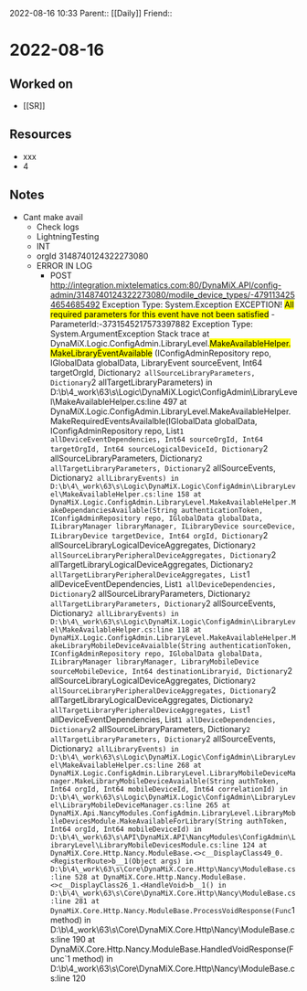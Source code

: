 2022-08-16 10:33
Parent:: [[Daily]] 
Friend:: 

# 2022-08-16

## Worked on

- [[SR]]

## Resources

- xxx
- 4

## Notes

- Cant make avail
	- Check logs
	- LightningTesting
	- INT
	- orgId 3148740124322273080
	- ERROR IN LOG
		- <RequestUrl>POST http://integration.mixtelematics.com:80/DynaMiX.API/config-admin/3148740124322273080/modile_device_types/-4791134254654685492</RequestUrl> </ApiRequestInfo> Exception Type: System.Exception EXCEPTION! <mark class="hltr-red">All required parameters for this event have not been satisfied</mark> - ParameterId:-3731545217573397882 Exception Type: System.ArgumentException Stack trace at DynaMiX.Logic.ConfigAdmin.LibraryLevel.<mark class="hltr-orange">MakeAvailableHelper.MakeLibraryEventAvailable</mark> (IConfigAdminRepository repo, IGlobalData globalData, LibraryEvent sourceEvent, Int64 targetOrgId, Dictionary`2 allSourceLibraryParameters, Dictionary`2 allTargetLibraryParameters) in D:\b\4\_work\63\s\Logic\DynaMiX.Logic\ConfigAdmin\LibraryLevel\MakeAvailableHelper.cs:line 497 at DynaMiX.Logic.ConfigAdmin.LibraryLevel.MakeAvailableHelper.MakeRequiredEventsAvailalble(IGlobalData globalData, IConfigAdminRepository repo, List`1 allDeviceEventDependencies, Int64 sourceOrgId, Int64 targetOrgId, Int64 sourceLogicalDeviceId, Dictionary`2 allSourceLibraryParameters, Dictionary`2 allTargetLibraryParameters, Dictionary`2 allSourceEvents, Dictionary`2 allLibraryEvents) in D:\b\4\_work\63\s\Logic\DynaMiX.Logic\ConfigAdmin\LibraryLevel\MakeAvailableHelper.cs:line 158 at DynaMiX.Logic.ConfigAdmin.LibraryLevel.MakeAvailableHelper.MakeDependanciesAvailable(String authenticationToken, IConfigAdminRepository repo, IGlobalData globalData, ILibraryManager libraryManager, ILibraryDevice sourceDevice, ILibraryDevice targetDevice, Int64 orgId, Dictionary`2 allSourceLibraryLogicalDeviceAggregates, Dictionary`2 allSourceLibraryPeripheralDeviceAggregates, Dictionary`2 allTargetLibraryLogicalDeviceAggregates, Dictionary`2 allTargetLibraryPeripheralDeviceAggregates, List`1 allDeviceEventDependencies, List`1 allDeviceDependencies, Dictionary`2 allSourceLibraryParameters, Dictionary`2 allTargetLibraryParameters, Dictionary`2 allSourceEvents, Dictionary`2 allLibraryEvents) in D:\b\4\_work\63\s\Logic\DynaMiX.Logic\ConfigAdmin\LibraryLevel\MakeAvailableHelper.cs:line 118 at DynaMiX.Logic.ConfigAdmin.LibraryLevel.MakeAvailableHelper.MakeLibraryMobileDeviceAvaialble(String authenticationToken, IConfigAdminRepository repo, IGlobalData globalData, ILibraryManager libraryManager, LibraryMobileDevice sourceMobileDevice, Int64 destinationLibraryid, Dictionary`2 allSourceLibraryLogicalDeviceAggregates, Dictionary`2 allSourceLibraryPeripheralDeviceAggregates, Dictionary`2 allTargetLibraryLogicalDeviceAggregates, Dictionary`2 allTargetLibraryPeripheralDeviceAggregates, List`1 allDeviceEventDependencies, List`1 allDeviceDependencies, Dictionary`2 allSourceLibraryParameters, Dictionary`2 allTargetLibraryParameters, Dictionary`2 allSourceEvents, Dictionary`2 allLibraryEvents) in D:\b\4\_work\63\s\Logic\DynaMiX.Logic\ConfigAdmin\LibraryLevel\MakeAvailableHelper.cs:line 268 at DynaMiX.Logic.ConfigAdmin.LibraryLevel.LibraryMobileDeviceManager.MakeLibraryMobileDeviceAvaialble(String authToken, Int64 orgId, Int64 mobileDeviceId, Int64 correlationId) in D:\b\4\_work\63\s\Logic\DynaMiX.Logic\ConfigAdmin\LibraryLevel\LibraryMobileDeviceManager.cs:line 265 at DynaMiX.Api.NancyModules.ConfigAdmin.LibraryLevel.LibraryMobileDevicesModule.MakeAvailableForLibrary(String authToken, Int64 orgId, Int64 mobileDeviceId) in D:\b\4\_work\63\s\API\DynaMiX.API\NancyModules\ConfigAdmin\LibraryLevel\LibraryMobileDevicesModule.cs:line 124 at DynaMiX.Core.Http.Nancy.ModuleBase.<>c__DisplayClass49_0.<RegisterRoute>b__1(Object args) in D:\b\4\_work\63\s\Core\DynaMiX.Core.Http\Nancy\ModuleBase.cs:line 528 at DynaMiX.Core.Http.Nancy.ModuleBase.<>c__DisplayClass26_1.<HandleVoid>b__1() in D:\b\4\_work\63\s\Core\DynaMiX.Core.Http\Nancy\ModuleBase.cs:line 281 at DynaMiX.Core.Http.Nancy.ModuleBase.ProcessVoidResponse(Func`1 method) in D:\b\4\_work\63\s\Core\DynaMiX.Core.Http\Nancy\ModuleBase.cs:line 190 at DynaMiX.Core.Http.Nancy.ModuleBase.HandledVoidResponse(Func`1 method) in D:\b\4\_work\63\s\Core\DynaMiX.Core.Http\Nancy\ModuleBase.cs:line 120